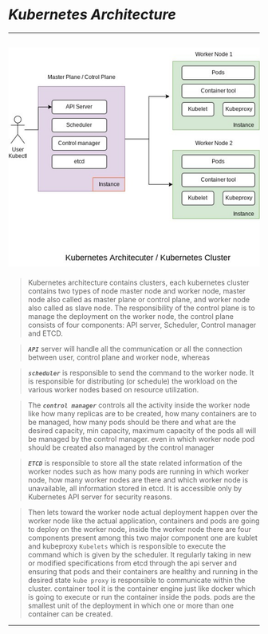 # ***Kubernetes Architecture***
-----------------------------------------------
![kubernetes-archetecture](https://github.com/akshaypatil-3/Kubernetes/blob/main/images/WhatsApp%20Image%202022-10-16%20at%2011.31.13%20PM.jpeg)
-----------------------------------------------
>Kubernetes architecture contains clusters, each kubernetes cluster contains two types of node master node and worker node, master node also called as master plane or control plane, and worker node also called as slave node.
The responsibility of the control plane is to manage the deployment on the worker node, the control plane consists of four components: API server, Scheduler, Control manager and ETCD.

>***`API`*** server will handle all the communication or all the connection between user, control plane and worker node, whereas 

>***`scheduler`*** is responsible to send the command to the worker node. It is responsible for distributing (or schedule) the workload on the various worker nodes based on resource utilization.

>The ***`control manager`*** controls all the activity inside the worker node like how many replicas are to be created, how many containers are to be managed, how many pods should be there and what are the desired capacity, min capacity, maximum capacity of the pods all will be managed by the control manager. even in which worker node pod should be created also managed by the control manager

>***`ETCD`*** is responsible to store all the state related information of the worker nodes such as  how many pods are running in which worker node, how many worker nodes are there and which worker node is unavailable, all information stored in etcd. It is accessible only by Kubernetes API server for security reasons.

>Then lets toward the worker node actual deployment happen over the worker node like the actual application, containers and pods are going to deploy on the worker node, inside the worker node there are four components present among this two major component one are kublet and kubeproxy 
>`Kubelets` which is responsible to execute the command which is given by the scheduler. It regularly taking in new or modified specifications from etcd through the api server and ensuring that pods and their containers are healthy and running in the desired state
>`kube proxy` is responsible to communicate within the cluster. 
container tool it is the container engine just like docker which is going to execute or run the container inside the pods.
pods are the smallest unit of the deployment in which one or more than one container can be created.
---
